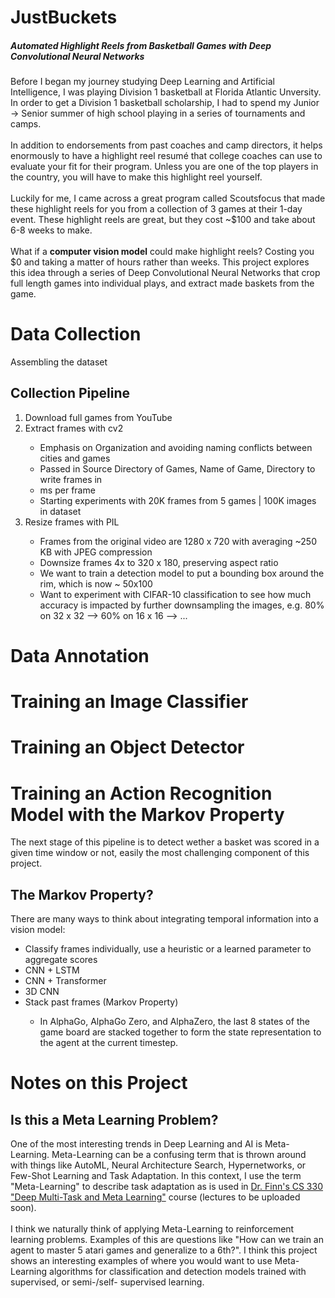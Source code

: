 # JustBuckets
<h5> Automated Highlight Reels from Basketball Games with Deep Convolutional Neural Networks </h5>

Before I began my journey studying Deep Learning and Artificial Intelligence, I was playing Division 1 basketball at Florida Atlantic Unversity. In order to get a Division 1 basketball scholarship, I had to spend my Junior -> Senior summer of high school playing in a series of tournaments and camps. 
<br>
<br>
In addition to endorsements from past coaches and camp directors, it helps enormously to have a highlight reel resum&eacute; that college coaches can use to evaluate your fit for their program. Unless you are one of the top players in the country, you will have to make this highlight reel yourself. 
<br>
<br>
Luckily for me, I came across a great program called Scoutsfocus that made these highlight reels for you from a collection of 3 games at their 1-day event. These highlight reels are great, but they cost ~$100 and take about 6-8 weeks to make. 
<br>
<br>
What if a <b>computer vision model</b> could make highlight reels? Costing you $0 and taking a matter of hours rather than weeks. This project explores this idea through a series of Deep Convolutional Neural Networks that crop full length games into individual plays, and extract made baskets from the game. 

<h1> Data Collection </h1>
Assembling the dataset
<h2> Collection Pipeline </h2>
<ol>
  <li> Download full games from YouTube </li>
  <li> Extract frames with cv2 </li>
    <ul>
      <li> Emphasis on Organization and avoiding naming conflicts between cities and games </li>
      <li> Passed in Source Directory of Games, Name of Game, Directory to write frames in </li>
      <li> ms per frame </li>
      <li> Starting experiments with 20K frames from 5 games | 100K images in dataset </li>
    </ul>
  <li> Resize frames with PIL </li>
    <ul>
       <li> Frames from the original video are 1280 x 720 with averaging ~250 KB with JPEG compression </li>
       <li> Downsize frames 4x to 320 x 180, preserving aspect ratio </li>
       <li> We want to train a detection model to put a bounding box around the rim, which is now ~ 50x100 </li>
       <li> Want to experiment with CIFAR-10 classification to see how much accuracy is impacted by further downsampling the images, e.g. 80% on 32 x 32 --> 60% on 16 x 16 --> ... </li>
    </ul>
</ol>


<h1> Data Annotation </h1>

<h1> Training an Image Classifier </h1>

<h1> Training an Object Detector </h1>

<h1> Training an Action Recognition Model with the Markov Property </h1>
The next stage of this pipeline is to detect wether a basket was scored in a given time window or not, easily the most challenging component of this project. 

<h2> The Markov Property? </h2>
There are many ways to think about integrating temporal information into a vision model:
<ul>
  <li> Classify frames individually, use a heuristic or a learned parameter to aggregate scores </li>
  <li> CNN + LSTM </li>
  <li> CNN + Transformer </li>
  <li> 3D CNN </li>
  <li> Stack past frames (Markov Property) </li>
     <ul>
       <li> In AlphaGo, AlphaGo Zero, and AlphaZero, the last 8 states of the game board are stacked together to form the state representation to the agent at the current timestep. </li>
     </ul>
 </ul>

<h1> Notes on this Project </h1>
<h2> Is this a Meta Learning Problem? </h2>
One of the most interesting trends in Deep Learning and AI is Meta-Learning. Meta-Learning can be a confusing term that is thrown around with things like AutoML, Neural Architecture Search, Hypernetworks, or Few-Shot Learning and Task Adaptation. In this context, I use the term "Meta-Learning" to describe task adaptation as is used in <a href = "http://cs330.stanford.edu/">Dr. Finn's CS 330 "Deep Multi-Task and Meta Learning"</a> course (lectures to be uploaded soon).
<br>
<br>
I think we naturally think of applying Meta-Learning to reinforcement learning problems. Examples of this are questions like "How can we train an agent to master 5 atari games and generalize to a 6th?". I think this project shows an interesting examples of where you would want to use Meta-Learning algorithms for classification and detection models trained with supervised, or semi-/self- supervised learning.

